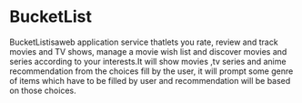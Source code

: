 # BucketList
BucketListisaweb application service thatlets you rate, review and track movies and TV shows, manage a movie wish list and discover movies and series according to your interests.It will show movies ,tv series and anime recommendation from the choices  fill  by  the  user, it  will  prompt  some  genre  of  items  which have to be filled by user and recommendation will be based on those choices.
